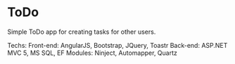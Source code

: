 # ToDo

Simple ToDo app for creating tasks for other users.

Techs:
Front-end: AngularJS, Bootstrap, JQuery, Toastr
Back-end: ASP.NET MVC 5, MS SQL, EF
Modules: Ninject, Automapper, Quartz
